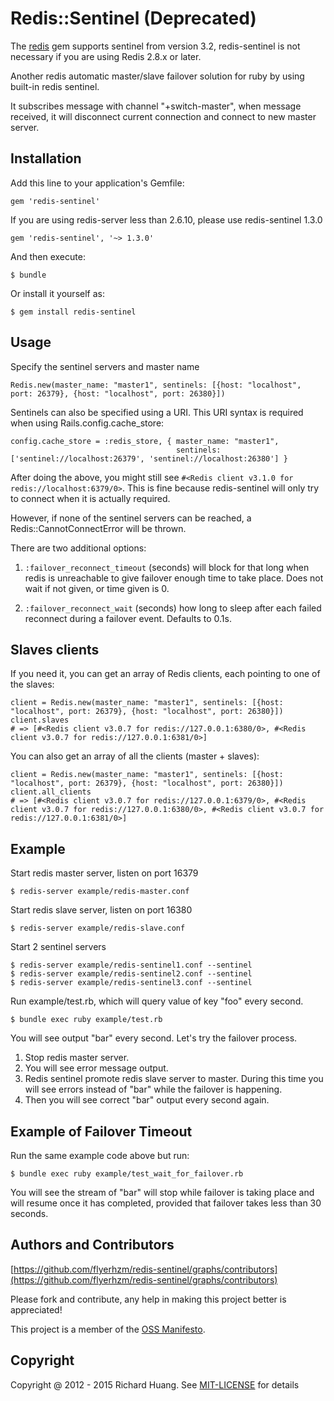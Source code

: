 # Redis::Sentinel (Deprecated)

The [redis](https://github.com/redis/redis-rb) gem supports sentinel
from version 3.2, redis-sentinel is not necessary if you are using Redis 2.8.x or later.

Another redis automatic master/slave failover solution for ruby by
using built-in redis sentinel.

It subscribes message with channel "+switch-master", when message
received, it will disconnect current connection and connect to new
master server.

## Installation

Add this line to your application's Gemfile:

    gem 'redis-sentinel'

If you are using redis-server less than 2.6.10, please use
redis-sentinel 1.3.0

    gem 'redis-sentinel', '~> 1.3.0'

And then execute:

    $ bundle

Or install it yourself as:

    $ gem install redis-sentinel

## Usage

Specify the sentinel servers and master name

    Redis.new(master_name: "master1", sentinels: [{host: "localhost", port: 26379}, {host: "localhost", port: 26380}])

Sentinels can also be specified using a URI. This URI syntax is required when using Rails.config.cache_store:

    config.cache_store = :redis_store, { master_name: "master1",
                                         sentinels: ['sentinel://localhost:26379', 'sentinel://localhost:26380'] }

After doing the above, you might still see `#<Redis client v3.1.0 for redis://localhost:6379/0>`.
This is fine because redis-sentinel will only try to connect when it is actually required.

However, if none of the sentinel servers can be reached, a Redis::CannotConnectError will be thrown.

There are two additional options:

1. `:failover_reconnect_timeout` (seconds) will block for that long when
   redis is unreachable to give failover enough time to take place. Does
   not wait if not given, or time given is 0.

2. `:failover_reconnect_wait` (seconds) how long to sleep after each
   failed reconnect during a failover event. Defaults to 0.1s.

## Slaves clients

If you need it, you can get an array of Redis clients, each pointing to one of the slaves:

    client = Redis.new(master_name: "master1", sentinels: [{host: "localhost", port: 26379}, {host: "localhost", port: 26380}])
    client.slaves
    # => [#<Redis client v3.0.7 for redis://127.0.0.1:6380/0>, #<Redis client v3.0.7 for redis://127.0.0.1:6381/0>]

You can also get an array of all the clients (master + slaves):

    client = Redis.new(master_name: "master1", sentinels: [{host: "localhost", port: 26379}, {host: "localhost", port: 26380}])
    client.all_clients
    # => [#<Redis client v3.0.7 for redis://127.0.0.1:6379/0>, #<Redis client v3.0.7 for redis://127.0.0.1:6380/0>, #<Redis client v3.0.7 for redis://127.0.0.1:6381/0>]

## Example

Start redis master server, listen on port 16379

```
$ redis-server example/redis-master.conf
```

Start redis slave server, listen on  port 16380

```
$ redis-server example/redis-slave.conf
```

Start 2 sentinel servers

```
$ redis-server example/redis-sentinel1.conf --sentinel
$ redis-server example/redis-sentinel2.conf --sentinel
$ redis-server example/redis-sentinel3.conf --sentinel
```

Run example/test.rb, which will query value of key "foo" every second.

```
$ bundle exec ruby example/test.rb
```

You will see output "bar" every second. Let's try the failover process.

1. Stop redis master server.
2. You will see error message output.
3. Redis sentinel promote redis slave server to master. During this time
   you will see errors instead of "bar" while the failover is happening.
4. Then you will see correct "bar" output every second again.

## Example of Failover Timeout
Run the same example code above but run:

```
$ bundle exec ruby example/test_wait_for_failover.rb
```

You will see the stream of "bar" will stop while failover is taking
place and will resume once it has completed, provided that failover
takes less than 30 seconds.

## Authors and Contributors

[https://github.com/flyerhzm/redis-sentinel/graphs/contributors](https://github.com/flyerhzm/redis-sentinel/graphs/contributors)

Please fork and contribute, any help in making this project better is appreciated!

This project is a member of the [OSS Manifesto](http://ossmanifesto.org/).

## Copyright

Copyright @ 2012 - 2015 Richard Huang. See [MIT-LICENSE](https://github.com/flyerhzm/redis-sentinel/blob/master/MIT-LICENSE) for details
